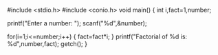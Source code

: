 #include <stdio.h>
#include <conio.h>
void main()
{
int i,fact=1,number;

printf("Enter a number: ");
scanf("%d",&number);

for(i=1;i<=number;i++)
{
fact=fact*i;
}
printf("Factorial of %d is: %d",number,fact);
getch();
}
